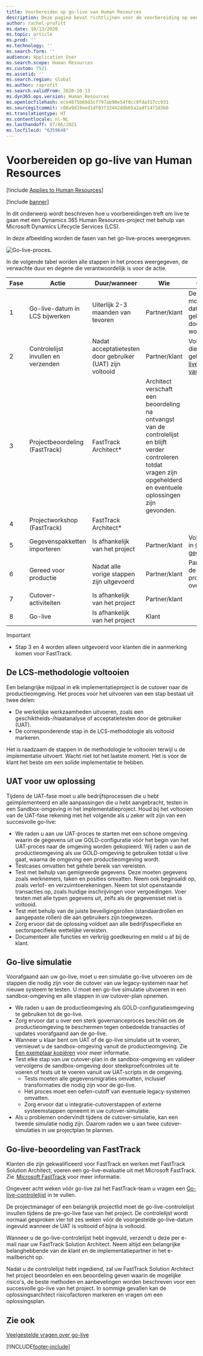 ```yaml
---
title: Voorbereiden op go-live van Human Resources
description: Deze pagina bevat richtlijnen voor de voorbereiding op een go-live met Dynamics 365 Human Resources.
author: rachel-profitt
ms.date: 10/13/2020
ms.topic: article
ms.prod: ''
ms.technology: ''
ms.search.form: ''
audience: Application User
ms.search.scope: Human Resources
ms.custom: 7521
ms.assetid: ''
ms.search.region: Global
ms.author: raprofit
ms.search.validFrom: 2020-10-13
ms.dyn365.ops.version: Human Resources
ms.openlocfilehash: ece4875b69d3cf797ab90e54f0cc0fda317cc931
ms.sourcegitcommit: c08a9d19eed1df03f32442ddb65a2adf1473d3b6
ms.translationtype: HT
ms.contentlocale: nl-NL
ms.lasthandoff: 07/06/2021
ms.locfileid: "6359648"
---
```

# <a name="prepare-for-human-resources-go-live"></a>Voorbereiden op go-live van Human Resources

[!include [Applies to Human Resources](../includes/applies-to-hr.md)]

[!include [banner](../includes/banner.md)]

In dit onderwerp wordt beschreven hoe u voorbereidingen treft om live te gaan met een Dynamics 365 Human Resources-project met behulp van Microsoft Dynamics Lifecycle Services (LCS). 

In deze afbeelding worden de fasen van het go-live-proces weergegeven. 

![Go-live-proces.](./media/hr-admin-go-live-prepare-process.png)

In de volgende tabel worden alle stappen in het proces weergegeven, de verwachte duur en degene die verantwoordelijk is voor de actie.

| Fase | Actie | Duur/wanneer | Wie | Opmerkingen |
| --- | --- | --- | --- |--- |
| 1 | Go-live-datum in LCS bijwerken | Uiterlijk 2-3 maanden van tevoren | Partner/klant | De mijlpaaldatums moeten up-to-date worden gehouden en doorlopend worden bijgewerkt. |
| 2 | Controlelijst invullen en verzenden | Nadat acceptatietesten door gebruiker (UAT) zijn voltooid | Partner/klant | Volg de instructies die worden geleverd in [Go-live-beoordeling van FastTrack](hr-admin-go-live-prepare.md#fasttrack-go-live-assessment). |
| 3 | Projectbeoordeling (FastTrack) | FastTrack Architect* | Architect verschaft een beoordeling na ontvangst van de controlelijst en blijft verder controleren totdat vragen zijn opgehelderd en eventuele oplossingen zijn gevonden. |
| 4 | Projectworkshop (FastTrack) | FastTrack Architect* | |
| 5 | Gegevenspakketten importeren | Is afhankelijk van het project | Partner/klant | Volg de instructies in [Overzicht gegevensbeheer](../fin-ops-core/dev-itpro/data-entities/data-entities-data-packages.md).|
| 6 | Gereed voor productie | Nadat alle vorige stappen zijn uitgevoerd | Partner/klant | Partner/klant kan de controle over de productieomgeving overnemen.|
| 7 | Cutover-activiteiten | Is afhankelijk van het project | Partner/klant | |
| 8 | Go-live | Is afhankelijk van het project | Klant | |

> [!IMPORTANT]
> * Stap 3 en 4 worden alleen uitgevoerd voor klanten die in aanmerking komen voor FastTrack.

## <a name="completing-the-lcs-methodology"></a>De LCS-methodologie voltooien

Een belangrijke mijlpaal in elk implementatieproject is de cutover naar de productieomgeving. Het proces voor het uitvoeren van een stap bestaat uit twee delen: 

- De werkelijke werkzaamheden uitvoeren, zoals een geschiktheids-/hiaatanalyse of acceptatietesten door de gebruiker (UAT). 
- De corresponderende stap in de LCS-methodologie als voltooid markeren. 

Het is raadzaam de stappen in de methodologie te voltooien terwijl u de implementatie uitvoert. Wacht niet tot het laatste moment. Het is voor de klant het beste om een solide implementatie te hebben. 

## <a name="uat-for-your-solution"></a>UAT voor uw oplossing

Tijdens de UAT-fase moet u alle bedrijfsprocessen die u hebt geïmplementeerd en alle aanpassingen die u hebt aangebracht, testen in een Sandbox-omgeving in het implementatieproject. Houd bij het voltooien van de UAT-fase rekening met het volgende als u zeker wilt zijn van een succesvolle go-live: 

- We raden u aan uw UAT-proces te starten met een schone omgeving waarin de gegevens uit uw GOLD-configuratie vóór het begin van het UAT-proces naar de omgeving worden gekopieerd. Wij raden u aan de productieomgeving als uw GOLD-omgeving te gebruiken totdat u live gaat, waarna de omgeving een productieomgeving wordt.
- Testcases omvatten het gehele bereik van vereisten. 
- Test met behulp van gemigreerde gegevens. Deze moeten gegevens zoals werknemers, taken en posities omvatten. Neem ook beginsaldi op, zoals verlof- en verzuimtoerekeningen. Neem tot slot openstaande transacties op, zoals huidige inschrijvingen voor vergoedingen. Voer testen met alle typen gegevens uit, zelfs als de gegevensset niet is voltooid. 
- Test met behulp van de juiste beveiligingsrollen (standaardrollen en aangepaste rollen) die aan gebruikers zijn toegewezen. 
- Zorg ervoor dat de oplossing voldoet aan alle bedrijfsspecifieke en sectorspecifieke wettelijke vereisten. 
- Documenteer alle functies en verkrijg goedkeuring en meld u af bij de klant. 

## <a name="mock-go-live"></a>Go-live simulatie

Voorafgaand aan uw go-live, moet u een simulatie go-live uitvoeren om de stappen die nodig zijn voor de cutover van uw legacy-systemen naar het nieuwe systeem te testen. U moet een go-live simulatie uitvoeren in een sandbox-omgeving en alle stappen in uw cutover-plan opnemen.

- We raden u aan de productieomgeving als GOLD-configuratieomgeving te gebruiken tot de go-live.
- Zorg ervoor dat u over een sterk governanceproces beschikt om de productieomgeving te beschermen tegen onbedoelde transacties of updates voorafgaand aan de go-live.
- Wanneer u klaar bent om UAT of de go-live simulatie uit te voeren, vernieuwt u de sandbox-omgeving vanuit de productieomgeving. Zie [Een exemplaar kopiëren](hr-admin-setup-copy-instance.md) voor meer informatie.
- Test elke stap van uw cutover-plan in de sandbox-omgeving en valideer vervolgens de sandbox-omgeving door steekproefcontroles uit te voeren of tests uit te voeren vanuit uw UAT-scripts in de omgeving.
  - Tests moeten alle gegevensmigraties omvatten, inclusief transformaties die nodig zijn voor de go-live.
  - Het proces moet een oefen-cutoff van eventuele legacy-systemen omvatten.
  - Zorg ervoor dat u integratie-cutoverstappen of externe systeemstappen opneemt in uw cutover-simulatie.
- Als u problemen ondervindt tijdens de cutover-simulatie, kan een tweede simulatie nodig zijn. Daarom raden we u aan twee cutover-simulaties in uw projectplan te plannen.

## <a name="fasttrack-go-live-assessment"></a>Go-live-beoordeling van FastTrack

Klanten die zijn gekwalificeerd voor FastTrack en werken met FastTrack Solution Architect, voeren een go-live-evaluatie uit met Microsoft FastTrack. Zie  [Microsoft FastTrack](/dynamics365/fasttrack/) voor meer informatie. 

Ongeveer acht weken vóór go-live zal het FastTrack-team u vragen een [Go-live-controlelijst](https://go.microsoft.com/fwlink/?linkid=2146013) in te vullen.

De projectmanager of een belangrijk projectlid moet de go-live-controlelijst invullen tijdens de pre-go-live fase van het project. De controlelijst wordt normaal gesproken vier tot zes weken vóór de voorgestelde go-live-datum ingevuld wanneer de UAT is voltooid of bijna is voltooid. 

Wanneer u de go-live-controlelijst hebt ingevuld, verzendt u deze per e-mail naar uw FastTrack Solution Architect. Neem altijd een belangrijke belanghebbende van de klant en de implementatiepartner in het e-mailbericht op. 

Nadat u de controlelijst hebt ingediend, zal uw FastTrack Solution Architect het project beoordelen en een beoordeling geven waarin de mogelijke risico's, de beste methoden en aanbevelingen worden beschreven voor een succesvolle go-live van het project. In sommige gevallen kan de oplossingsarchitect risicofactoren markeren en vragen om een oplossingsplan. 

## <a name="see-also"></a>Zie ook

[Veelgestelde vragen over go-live](hr-admin-go-live-faq.md)


[!INCLUDE[footer-include](../includes/footer-banner.md)]
